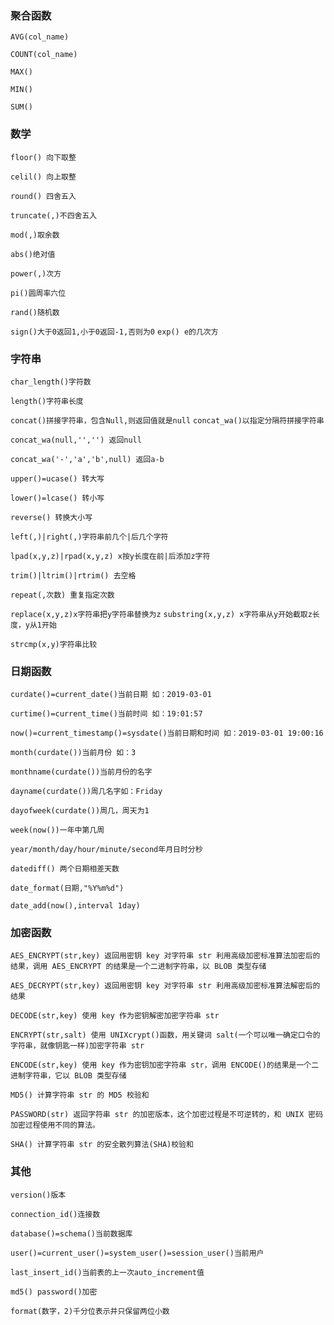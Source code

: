 ### 聚合函数

`AVG(col_name)`

`COUNT(col_name)`

`MAX()`

`MIN()`

`SUM()`

### 数学

`floor() 向下取整`

`celil() 向上取整`

`round() 四舍五入`

`truncate(,)不四舍五入`

`mod(,)取余数`

`abs()绝对值`

`power(,)次方`

`pi()圆周率六位`

`rand()随机数`

`sign()大于0返回1,小于0返回-1,否则为0`
`exp() e的几次方`

### 字符串

`char_length()字符数`

`length()字符串长度`

`concat()拼接字符串，包含Null,则返回值就是null`
`concat_wa()以指定分隔符拼接字符串`

`concat_wa(null,'','') 返回null`

`concat_wa('-','a','b',null) 返回a-b`

`upper()=ucase() 转大写`

`lower()=lcase() 转小写`

`reverse() 转换大小写`

`left(,)|right(,)字符串前几个|后几个字符`

`lpad(x,y,z)|rpad(x,y,z) x按y长度在前|后添加z字符`

`trim()|ltrim()|rtrim() 去空格`

`repeat(,次数) 重复指定次数`

`replace(x,y,z)x字符串把y字符串替换为z`
`substring(x,y,z) x字符串从y开始截取z长度，y从1开始`

`strcmp(x,y)字符串比较`

### 日期函数

`curdate()=current_date()当前日期 如：2019-03-01`

`curtime()=current_time()当前时间 如：19:01:57`

`now()=current_timestamp()=sysdate()当前日期和时间 如：2019-03-01 19:00:16`

`month(curdate())当前月份 如：3`

`monthname(curdate())当前月份的名字`

`dayname(curdate())周几名字如：Friday`

`dayofweek(curdate())周几，周天为1`

`week(now())一年中第几周`

`year/month/day/hour/minute/second年月日时分秒`

`datediff() 两个日期相差天数`

`date_format(日期,"%Y%m%d")`

`date_add(now(),interval 1day)`

### 加密函数

`AES_ENCRYPT(str,key) 返回用密钥 key 对字符串 str 利用高级加密标准算法加密后的结果，调用 AES_ENCRYPT 的结果是一个二进制字符串，以 BLOB 类型存储`

`AES_DECRYPT(str,key) 返回用密钥 key 对字符串 str 利用高级加密标准算法解密后的结果`

`DECODE(str,key) 使用 key 作为密钥解密加密字符串 str`

`ENCRYPT(str,salt) 使用 UNIXcrypt()函数，用关键词 salt(一个可以唯一确定口令的字符串，就像钥匙一样)加密字符串 str`

`ENCODE(str,key) 使用 key 作为密钥加密字符串 str，调用 ENCODE()的结果是一个二进制字符串，它以 BLOB 类型存储`

`MD5() 计算字符串 str 的 MD5 校验和`

`PASSWORD(str) 返回字符串 str 的加密版本，这个加密过程是不可逆转的，和 UNIX 密码加密过程使用不同的算法。`

`SHA() 计算字符串 str 的安全散列算法(SHA)校验和`

### 其他

`version()版本`

`connection_id()连接数`

`database()=schema()当前数据库`

`user()=current_user()=system_user()=session_user()当前用户`

`last_insert_id()当前表的上一次auto_increment值`

`md5() password()加密`

`format(数字，2)千分位表示并只保留两位小数`
